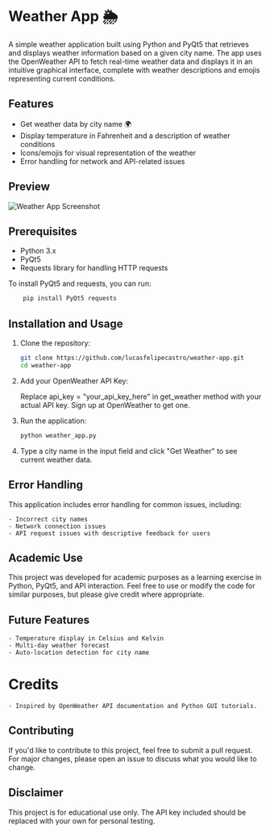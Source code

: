 # Weather App 🌦️

A simple weather application built using Python and PyQt5 that retrieves and displays weather information based on a given city name. The app uses the OpenWeather API to fetch real-time weather data and displays it in an intuitive graphical interface, complete with weather descriptions and emojis representing current conditions.

## Features

- Get weather data by city name 🌍
- Display temperature in Fahrenheit and a description of weather conditions
- Icons/emojis for visual representation of the weather
- Error handling for network and API-related issues

## Preview

![Weather App Screenshot](assets/preview_image.png) 

## Prerequisites

- Python 3.x
- PyQt5
- Requests library for handling HTTP requests

To install PyQt5 and requests, you can run:

```bash
    pip install PyQt5 requests
```

## Installation and Usage

1. Clone the repository:

    ```bash
    git clone https://github.com/lucasfelipecastro/weather-app.git
    cd weather-app
    ```
    
    
2. Add your OpenWeather API Key:

    Replace api_key = "your_api_key_here" in get_weather method with your actual API key. Sign up at OpenWeather to get one.

3. Run the application:
    
    ```bash
    python weather_app.py
    ```

4. Type a city name in the input field and click "Get Weather" to see current weather data.

## Error Handling

This application includes error handling for common issues, including:

    - Incorrect city names
    - Network connection issues
    - API request issues with descriptive feedback for users

## Academic Use

This project was developed for academic purposes as a learning exercise in Python, PyQt5, and API interaction. Feel free to use or modify the code for similar purposes, but please give credit where appropriate.

## Future Features
    - Temperature display in Celsius and Kelvin
    - Multi-day weather forecast
    - Auto-location detection for city name

# Credits
    - Inspired by OpenWeather API documentation and Python GUI tutorials.
## Contributing

If you'd like to contribute to this project, feel free to submit a pull request. For major changes, please open an issue to discuss what you would like to change.

## Disclaimer

This project is for educational use only. The API key included should be replaced with your own for personal testing.
